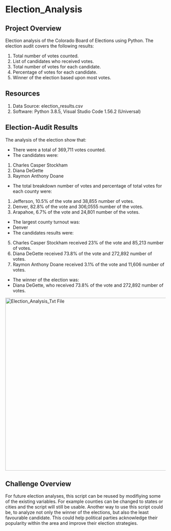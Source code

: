 # Election_Analysis

## Project Overview
Election analysis of the Colorado Board of Elections using Python. The election audit covers the following results:

1. Total number of votes counted.
2. List of candidates who received votes.
3. Total number of votes for each candidate.
4. Percentage of votes for each candidate.
5. Winner of the election based upon most votes.

## Resources
1. Data Source: election_results.csv
2. Software: Python 3.8.5, Visual Studio Code 1.56.2 (Universal)

## Election-Audit Results
The analysis of the election show that:
- There were a total of 369,711 votes counted.
- The candidates were: 
1. Charles Casper Stockham
2. Diana DeGette
3. Raymon Anthony Doane
- The total breakdown number of votes and percentage of total votes for each county were:
1. Jefferson, 10.5% of the vote and 38,855 number of votes.
2. Denver, 82.8% of the vote and 306,0555 number of the votes. 
3. Arapahoe, 6.7% of the vote and 24,801 number of the votes. 
- The largest county turnout was:
- Denver 
-  The candidates results were:
5. Charles Casper Stockham received 23% of the vote and 85,213 number of votes.
6. Diana DeGette received 73.8% of the vote and 272,892 number of votes.
7. Raymon Anthony Doane received 3.1% of the vote and 11,606 number of votes.
- The winner of the election was:
- Diana DeGette, who received 73.8% of the vote and 272,892 number of votes.
<img width="541" alt="Election_Analysis_Txt File" src="https://user-images.githubusercontent.com/81877387/118405560-92b16f80-b646-11eb-88e9-dbac6a5a4ecc.png">

## Challenge Overview 
For future election analyses, this script can be reused by modifiying some of the existing variables. For example counties can be changed to states or cities and the script will still be usable. Another way to use this script could be, to analyze not only the winner of the elections, but also the least favourable candidate. This could help political parties acknowledge their popularity within the area and improve their election strategies. 
